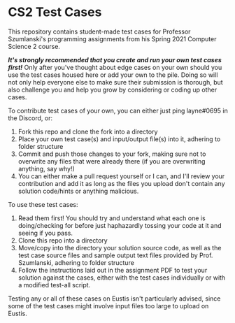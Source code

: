 # CS2 Test Cases
This repository contains student-made test cases for Professor Szumlanski's programming assignments from his Spring 2021 Computer Science 2 course.

***It's strongly recommended that you create and run your own test cases first!*** Only after you've thought about edge cases on your own should you use the test cases housed here or add your own to the pile. Doing so will not only help everyone else to make sure their submission is thorough, but also challenge you and help you grow by considering or coding up other cases. 

To contribute test cases of your own, you can either just ping layne#0695 in the Discord, or:
1. Fork this repo and clone the fork into a directory
2. Place your own test case(s) and input/output file(s) into it, adhering to folder structure
3. Commit and push those changes to your fork, making sure not to overwrite any files that were already there (if you are overwriting anything, say why!)
5. You can either make a pull request yourself or I can, and I'll review your contribution and add it as long as the files you upload don't contain any solution code/hints or anything malicious.

To use these test cases:
1. Read them first! You should try and understand what each one is doing/checking for before just haphazardly tossing your code at it and seeing if you pass.
2. Clone this repo into a directory
3. Move/copy into the directory your solution source code, as well as the test case source files and sample output text files provided by Prof. Szumlanski, adhering to folder structure
4. Follow the instructions laid out in the assignment PDF to test your solution against the cases, either with the test cases individually or with a modified test-all script.

Testing any or all of these cases on Eustis isn't particularly advised, since some of the test cases might involve input files too large to upload on Eustis.
